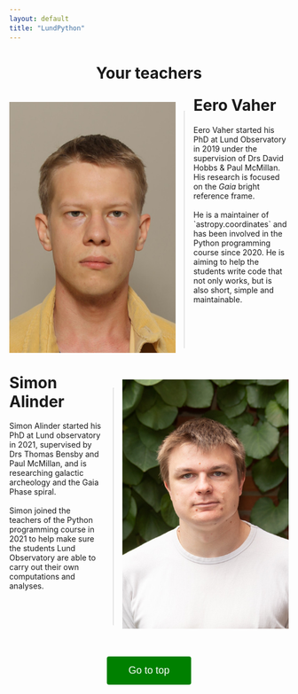```yaml
---
layout: default
title: "LundPython"
---
```

<style>
intro {
	max-width: 14cm;
    height= 20cm;
    border: 0px;
}
div.vertical-line{
	width: 0px; /* Use only border style */
	height: 100%;
	float: right;
    opacity: 40%;
	border: 1px inset; /* This is default border style for <hr> tag */
    margin-right: 0.4cm;
    margin-left: 0.4cm;
    margin-top: 0.4cm;
}
#myBtn {
  font-size: 18px;
  border: none;
  outline: none;
  background-color: green;
  color: white;
  cursor: pointer;
  padding: 15px;
  border-radius: 4px;
  width: 4cm;
}

#myBtn:hover {
  background-color: #555;
}
</style>
<script>
function topFunction() {
  document.body.scrollTop = 0;
  document.documentElement.scrollTop = 0;
}
</script>
<!-- <h1><center>Click here: <a href="https://forms.gle/ANsp6V2uM3iSHFu89">Course evaluation</a></center></h1> -->
<h1><center>Your teachers </center></h1><br>
<intro>
    <img align=left width=300 src="imgs/eero.jpeg">
    <div class="vertical-line" style="height: 11.3cm; float:left"></div>
    <h1 style="margin-top:-0.3cm">Eero Vaher</h1>
    Eero Vaher started his PhD at Lund Observatory in 2019 under the supervision of Drs David Hobbs & Paul McMillan.
    His research is focused on the <i>Gaia</i> bright reference frame.<br>
    <br>
    He is a maintainer of `astropy.coordinates` and has been involved in the Python programming course since 2020.
    He is aiming to help the students write code that not only works, but is also short, simple and maintainable.
    <br>
    <br>
    <br>
    <br>
    <br>
    <br>
    <br>
    <br>
</intro>
<br>

<intro>
	<img align="right" src="imgs/simon.jpeg" width=300>
    <div class="vertical-line" style="height: 11.3cm;"></div>
    <h1 style="margin-top:-0.3cm">Simon Alinder</h1>
    Simon Alinder started his PhD at Lund observatory in 2021, supervised by Drs Thomas Bensby and Paul McMillan, and is researching galactic archeology and the Gaia Phase spiral.<br>
    <br>
    Simon joined the teachers of the Python programming course in 2021 to help make sure the students Lund Observatory are able to carry out their own computations and analyses.
</intro>
<br><br><br><br><br><br><br><br>
<center><button class="btn-default" onclick="topFunction()" id="myBtn" title="Go to top">Go to top</button><center>
